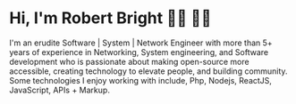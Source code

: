 # Hi, I'm Robert Bright  👋🏾 👨‍💻

I'm an erudite Software | System | Network Engineer with more than 5+ years of experience in Networking, System engineering, and Software development who is passionate about making open-source more accessible, creating technology to elevate people, and building community. Some technologies I enjoy working with include, Php, Nodejs, ReactJS, JavaScript, APIs + Markup. 

<!--
**guruskid/guruskid** is a ✨ _special_ ✨ repository because its `README.md` (this file) appears on your GitHub profile.

Here are some ideas to get you started:

- 🔭 I’m currently working on ...
- 🌱 I’m currently learning ...
- 👯 I’m looking to collaborate on ...
- 🤔 I’m looking for help with ...
- 💬 Ask me about ...
- 📫 How to reach me: ...
- 😄 Pronouns: ...
- ⚡ Fun fact: ...
-->
